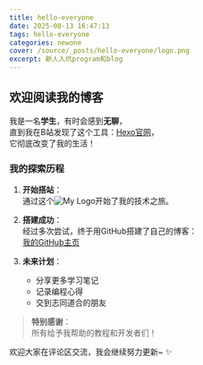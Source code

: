 ```yaml
---
title: hello-everyone
date: 2025-08-13 16:47:13
tags: hello-everyone
categories: newone
cover: /source/_posts/hello-everyone/logo.png
excerpt: 新人入坑program和blog
---
```

## 欢迎阅读我的博客

我是一名**学生**，有时会感到**无聊**，  
直到我在B站发现了这个工具：[Hexo官网](https://hexo.io "轻量级博客框架")，  
它彻底改变了我的生活！

### 我的探索历程
1. **开始搭站**：  
   通过这个![My Logo](https://wushicheems.github.io/logo.png "我的Logo")开始了我的技术之旅。
   
2. **搭建成功**：  
   经过多次尝试，终于用GitHub搭建了自己的博客：  
   [我的GitHub主页](https://github.com/wushicheems)

3. **未来计划**：  
   - 分享更多学习笔记  
   - 记录编程心得  
   - 交到志同道合的朋友

> **特别感谢**：  
> 所有给予我帮助的教程和开发者们！

欢迎大家在评论区交流，我会继续努力更新~ ✨

